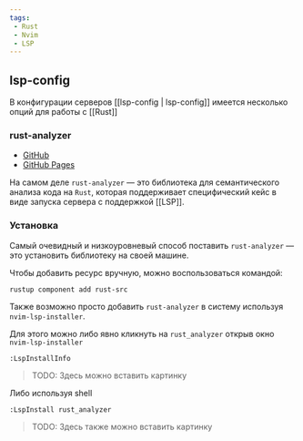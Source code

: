 ```yaml
---
tags:
 - Rust
 - Nvim
 - LSP
---
```

## lsp-config

В конфигурации серверов [[lsp-config | lsp-config]] имеется несколько опций для работы с [[Rust]]

### rust-analyzer

- [GitHub](https://github.com/rust-lang/rust-analyzer)
- [GitHub Pages](https://rust-analyzer.github.io/manual.html)

На самом деле `rust-analyzer` — это библиотека для семантического анализа кода на `Rust`, которая поддерживает специфический кейс в виде запуска сервера с поддержкой [[LSP]].

### Установка

Самый очевидный и низкоуровневый способ поставить `rust-analyzer` — это установить библиотеку на своей машине.

Чтобы добавить ресурс вручную, можно воспользоваться командой:

```
rustup component add rust-src
```

Также возможно просто добавить `rust-analyzer` в систему используя `nvim-lsp-installer`.

Для этого можно либо явно кликнуть на `rust_analyzer` открыв окно `nvim-lsp-installer`

```
:LspInstallInfo
```

> TODO: Здесь можно вставить картинку

Либо используя shell

```
:LspInstall rust_analyzer
```

> TODO: Здесь также можно вставить картинку